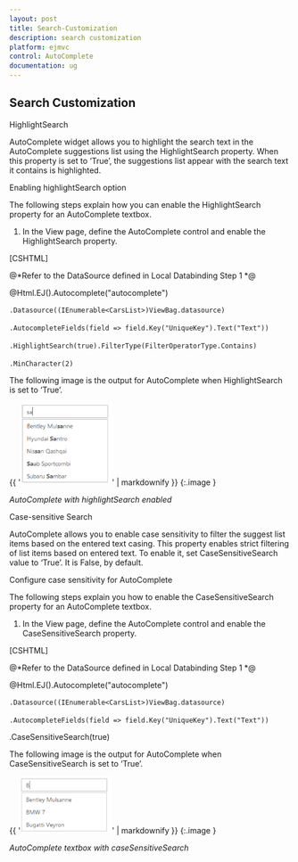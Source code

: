 ```yaml
---
layout: post
title: Search-Customization
description: search customization
platform: ejmvc
control: AutoComplete
documentation: ug
---
```


## Search Customization

HighlightSearch

AutoComplete widget allows you to highlight the search text in the AutoComplete suggestions list using the HighlightSearch property. When this property is set to ‘True’, the suggestions list appear with the search text it contains is highlighted.

Enabling highlightSearch option

The following steps explain how you can enable the HighlightSearch property for an AutoComplete textbox.



1. In the View page, define the AutoComplete control and enable the HighlightSearch property.



[CSHTML]



@*Refer to the DataSource defined in Local Databinding Step 1 *@

@Html.EJ().Autocomplete("autocomplete")

    .Datasource((IEnumerable<CarsList>)ViewBag.datasource)

    .AutocompleteFields(field => field.Key("UniqueKey").Text("Text"))

    .HighlightSearch(true).FilterType(FilterOperatorType.Contains)

    .MinCharacter(2)







The following image is the output for AutoComplete when HighlightSearch is set to ‘True’.

{{ '![](Search-Customization_images/Search-Customization_img1.png)' | markdownify }}
{:.image }


_AutoComplete with highlightSearch enabled_

Case-sensitive Search

AutoComplete allows you to enable case sensitivity to filter the suggest list items based on the entered text casing. This property enables strict filtering of list items based on entered text. To enable it, set CaseSensitiveSearch value to ‘True’. It is False, by default.

Configure case sensitivity for AutoComplete

The following steps explain you how to enable the CaseSensitiveSearch property for an AutoComplete textbox.



1. In the View page, define the AutoComplete control and enable the CaseSensitiveSearch property.



[CSHTML]



@*Refer to the DataSource defined in Local Databinding Step 1 *@

@Html.EJ().Autocomplete("autocomplete")

    .Datasource((IEnumerable<CarsList>)ViewBag.datasource)

    .AutocompleteFields(field => field.Key("UniqueKey").Text("Text"))

.CaseSensitiveSearch(true)







The following image is the output for AutoComplete when CaseSensitiveSearch is set to ‘True’.

{{ '![](Search-Customization_images/Search-Customization_img2.png)' | markdownify }}
{:.image }


_AutoComplete textbox with caseSensitiveSearch_


